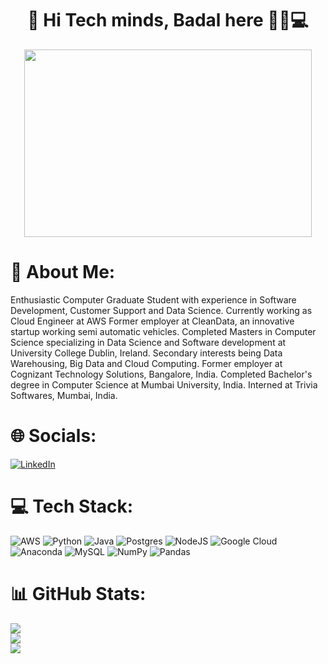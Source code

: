 <h1 align="center">
    👋 Hi Tech minds, Badal here 👦🏻💻
</h1>

<p align="center">
    <img width="460" height="300" src="https://github.com/badal-patil/developer/blob/main/developer.gif">
</p>


# 💫 About Me:
Enthusiastic Computer Graduate Student with experience in Software Development, Customer Support and Data Science.
Currently working as Cloud Engineer at AWS 
Former employer at CleanData, an innovative startup working semi automatic vehicles.
Completed Masters in Computer Science specializing in Data Science and Software development at University College Dublin, Ireland.
Secondary interests being Data Warehousing, Big Data and Cloud Computing.
Former employer at Cognizant Technology Solutions, Bangalore, India.
Completed Bachelor's degree in Computer Science at Mumbai University, India.
Interned at Trivia Softwares, Mumbai, India.


# 🌐 Socials:
[![LinkedIn](https://img.shields.io/badge/LinkedIn-%230077B5.svg?logo=linkedin&logoColor=white)](https://linkedin.com/in/badalpatil) 

# 💻 Tech Stack:
![AWS](https://img.shields.io/badge/AWS-%23FF9900.svg?style=for-the-badge&logo=amazon-aws&logoColor=white) ![Python](https://img.shields.io/badge/python-3670A0?style=for-the-badge&logo=python&logoColor=ffdd54) ![Java](https://img.shields.io/badge/java-%23ED8B00.svg?style=for-the-badge&logo=openjdk&logoColor=white) ![Postgres](https://img.shields.io/badge/postgres-%23316192.svg?style=for-the-badge&logo=postgresql&logoColor=white) ![NodeJS](https://img.shields.io/badge/node.js-6DA55F?style=for-the-badge&logo=node.js&logoColor=white)  ![Google Cloud](https://img.shields.io/badge/GoogleCloud-%234285F4.svg?style=for-the-badge&logo=google-cloud&logoColor=white) ![Anaconda](https://img.shields.io/badge/Anaconda-%2344A833.svg?style=for-the-badge&logo=anaconda&logoColor=white) ![MySQL](https://img.shields.io/badge/mysql-4479A1.svg?style=for-the-badge&logo=mysql&logoColor=white)   ![NumPy](https://img.shields.io/badge/numpy-%23013243.svg?style=for-the-badge&logo=numpy&logoColor=white) ![Pandas](https://img.shields.io/badge/pandas-%23150458.svg?style=for-the-badge&logo=pandas&logoColor=white)

# 📊 GitHub Stats:
![](https://github-readme-stats.vercel.app/api?username=badal-patil&theme=radical&hide_border=false&include_all_commits=false&count_private=false)<br/>
![](https://github-readme-streak-stats.herokuapp.com/?user=badal-patil&theme=radical&hide_border=false)<br/>
![](https://github-readme-stats.vercel.app/api/top-langs/?username=badal-patil&theme=radical&hide_border=false&include_all_commits=false&count_private=false&layout=compact)
